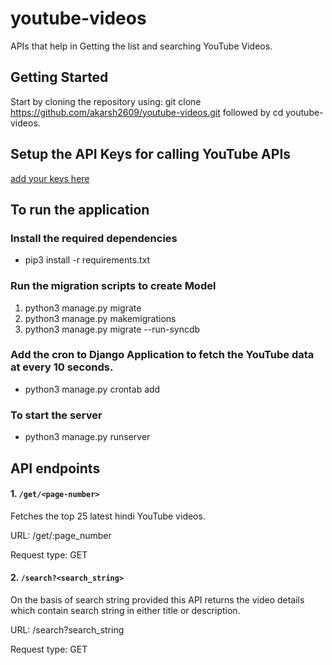 # youtube-videos

APIs that help in Getting the list and searching YouTube Videos.

## Getting Started

Start by cloning the repository using: git clone https://github.com/akarsh2609/youtube-videos.git followed by cd
youtube-videos.

## Setup the API Keys for calling YouTube APIs

[add your keys here](https://github.com/akarsh2609/youtube-videos/blob/d99fccbfc5961bff9227573a945dc664be15aacd/youtube_process_video/youtube_cron.py#L5)

## To run the application

### Install the required dependencies

- pip3 install -r requirements.txt

### Run the migration scripts to create Model

1. python3 manage.py migrate
2. python3 manage.py makemigrations
3. python3 manage.py migrate --run-syncdb

### Add the cron to Django Application to fetch the YouTube data at every 10 seconds.

- python3 manage.py crontab add

### To start the server

- python3 manage.py runserver

## API endpoints

#### 1. `/get/<page-number>`

Fetches the top 25 latest hindi YouTube videos.

URL: /get/:page_number

Request type: GET

#### 2. `/search?<search_string>`

On the basis of search string provided this API returns the video details which contain search string in either title or
description.

URL: /search?search_string

Request type: GET